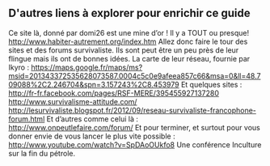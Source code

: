 ## D'autres liens à explorer pour enrichir ce guide

Ce site là, donné par domi26 est une mine d’or ! Il y a TOUT ou presque!
http://www.habiter-autrement.org/index.htm
Allez donc faire le tour des sites et des forums survivaliste. Ils sont peut être un peu près de leur flingue mais ils ont de bonnes idées.
La carte de leur réseau, fournie par Ikyro :
https://maps.google.fr/maps/ms?msid=201343372535628073587.0004c5c0e9afeea857c66&msa=0&ll=48.709088%2C2.246704&spn=3.157243%2C8.453979
Et quelques sites :
http://fr-fr.facebook.com/pages/RSF-MERE/395455927137280
http://www.survivalisme-attitude.com/
http://lesurvivaliste.blogspot.fr/2012/09/reseau-survivaliste-francophone-forum.html
Et d’autres comme celui là :
http://www.onpeutlefaire.com/forum/
Et pour terminer, et surtout pour vous donner envie de vous lancer le plus vite possible : http://www.youtube.com/watch?v=SpDAoOUkfo8
Une conférence Inculture sur la fin du pétrole.
